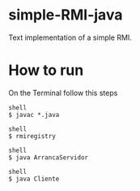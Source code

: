 # simple-RMI-java
Text implementation of a simple RMI.

# How to run
On the Terminal follow this steps
```
shell
$ javac *.java
```
```
shell
$ rmiregistry
```
```
shell
$ java ArrancaServidor
```
```
shell
$ java Cliente
```
